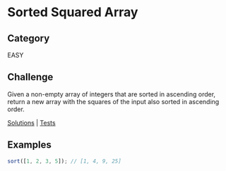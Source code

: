 # Sorted Squared Array

## Category

EASY

## Challenge

Given a non-empty array of integers that are sorted in ascending order, return a new array with the squares of the input also sorted in ascending order.

[Solutions](solution.js) | [Tests](solution.test.js)

## Examples

```js
sort([1, 2, 3, 5]); // [1, 4, 9, 25]
```
